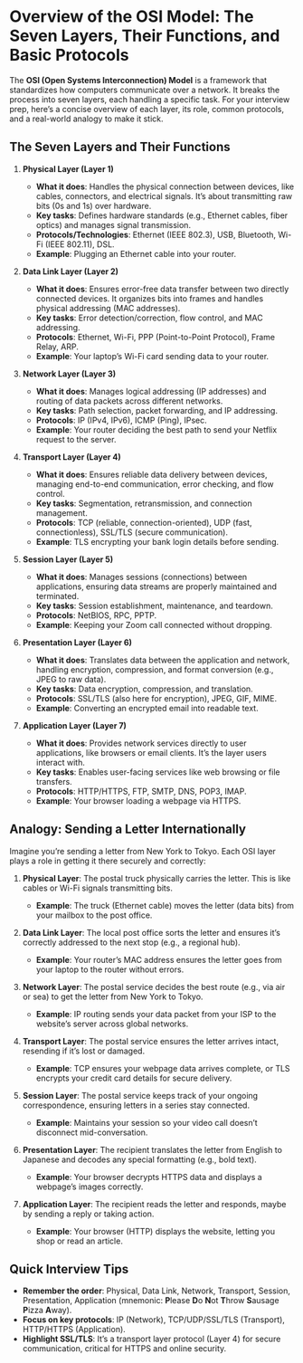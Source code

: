 # Overview of the OSI Model: The Seven Layers, Their Functions, and Basic Protocols

The **OSI (Open Systems Interconnection) Model** is a framework that standardizes how computers communicate over a network. It breaks the process into seven layers, each handling a specific task. For your interview prep, here’s a concise overview of each layer, its role, common protocols, and a real-world analogy to make it stick.

## The Seven Layers and Their Functions

1. **Physical Layer (Layer 1)**  
   - **What it does**: Handles the physical connection between devices, like cables, connectors, and electrical signals. It’s about transmitting raw bits (0s and 1s) over hardware.  
   - **Key tasks**: Defines hardware standards (e.g., Ethernet cables, fiber optics) and manages signal transmission.  
   - **Protocols/Technologies**: Ethernet (IEEE 802.3), USB, Bluetooth, Wi-Fi (IEEE 802.11), DSL.  
   - **Example**: Plugging an Ethernet cable into your router.

2. **Data Link Layer (Layer 2)**  
   - **What it does**: Ensures error-free data transfer between two directly connected devices. It organizes bits into frames and handles physical addressing (MAC addresses).  
   - **Key tasks**: Error detection/correction, flow control, and MAC addressing.  
   - **Protocols**: Ethernet, Wi-Fi, PPP (Point-to-Point Protocol), Frame Relay, ARP.  
   - **Example**: Your laptop’s Wi-Fi card sending data to your router.

3. **Network Layer (Layer 3)**  
   - **What it does**: Manages logical addressing (IP addresses) and routing of data packets across different networks.  
   - **Key tasks**: Path selection, packet forwarding, and IP addressing.  
   - **Protocols**: IP (IPv4, IPv6), ICMP (Ping), IPsec.  
   - **Example**: Your router deciding the best path to send your Netflix request to the server.

4. **Transport Layer (Layer 4)**  
   - **What it does**: Ensures reliable data delivery between devices, managing end-to-end communication, error checking, and flow control.  
   - **Key tasks**: Segmentation, retransmission, and connection management.  
   - **Protocols**: TCP (reliable, connection-oriented), UDP (fast, connectionless), SSL/TLS (secure communication).  
   - **Example**: TLS encrypting your bank login details before sending.

5. **Session Layer (Layer 5)**  
   - **What it does**: Manages sessions (connections) between applications, ensuring data streams are properly maintained and terminated.  
   - **Key tasks**: Session establishment, maintenance, and teardown.  
   - **Protocols**: NetBIOS, RPC, PPTP.  
   - **Example**: Keeping your Zoom call connected without dropping.

6. **Presentation Layer (Layer 6)**  
   - **What it does**: Translates data between the application and network, handling encryption, compression, and format conversion (e.g., JPEG to raw data).  
   - **Key tasks**: Data encryption, compression, and translation.  
   - **Protocols**: SSL/TLS (also here for encryption), JPEG, GIF, MIME.  
   - **Example**: Converting an encrypted email into readable text.

7. **Application Layer (Layer 7)**  
   - **What it does**: Provides network services directly to user applications, like browsers or email clients. It’s the layer users interact with.  
   - **Key tasks**: Enables user-facing services like web browsing or file transfers.  
   - **Protocols**: HTTP/HTTPS, FTP, SMTP, DNS, POP3, IMAP.  
   - **Example**: Your browser loading a webpage via HTTPS.

## Analogy: Sending a Letter Internationally

Imagine you’re sending a letter from New York to Tokyo. Each OSI layer plays a role in getting it there securely and correctly:

1. **Physical Layer**: The postal truck physically carries the letter. This is like cables or Wi-Fi signals transmitting bits.  
   - **Example**: The truck (Ethernet cable) moves the letter (data bits) from your mailbox to the post office.

2. **Data Link Layer**: The local post office sorts the letter and ensures it’s correctly addressed to the next stop (e.g., a regional hub).  
   - **Example**: Your router’s MAC address ensures the letter goes from your laptop to the router without errors.

3. **Network Layer**: The postal service decides the best route (e.g., via air or sea) to get the letter from New York to Tokyo.  
   - **Example**: IP routing sends your data packet from your ISP to the website’s server across global networks.

4. **Transport Layer**: The postal service ensures the letter arrives intact, resending if it’s lost or damaged.  
   - **Example**: TCP ensures your webpage data arrives complete, or TLS encrypts your credit card details for secure delivery.

5. **Session Layer**: The postal service keeps track of your ongoing correspondence, ensuring letters in a series stay connected.  
   - **Example**: Maintains your session so your video call doesn’t disconnect mid-conversation.

6. **Presentation Layer**: The recipient translates the letter from English to Japanese and decodes any special formatting (e.g., bold text).  
   - **Example**: Your browser decrypts HTTPS data and displays a webpage’s images correctly.

7. **Application Layer**: The recipient reads the letter and responds, maybe by sending a reply or taking action.  
   - **Example**: Your browser (HTTP) displays the website, letting you shop or read an article.

## Quick Interview Tips

- **Remember the order**: Physical, Data Link, Network, Transport, Session, Presentation, Application (mnemonic: **P**lease **D**o **N**ot **T**hrow **S**ausage **P**izza **A**way).
- **Focus on key protocols**: IP (Network), TCP/UDP/SSL/TLS (Transport), HTTP/HTTPS (Application).
- **Highlight SSL/TLS**: It’s a transport layer protocol (Layer 4) for secure communication, critical for HTTPS and online security.


